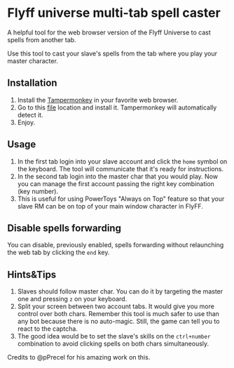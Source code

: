 # Flyff universe multi-tab spell caster

A helpful tool for the web browser version of the Flyff Universe to cast spells from another tab.

Use this tool to cast your slave's spells from the tab where you play your master character.

## Installation

1. Install the [Tampermonkey](https://www.tampermonkey.net/) in your favorite web browser.
2. Go to this [file](https://raw.githubusercontent.com/doodlefudge/enhanced-flyff-universe-multi-tab-spell-caster/main/script.user.js) location and install it. Tampermonkey will automatically detect it.
3. Enjoy.

## Usage

1. In the first tab login into your slave account and click the `home` symbol on the keyboard. The tool will communicate that it's ready for instructions.
2. In the second tab login into the master char that you would play. Now you can manage the first account passing the right key combination (key number).
3. This is useful for using PowerToys "Always on Top" feature so that your slave RM can be on top of your main window character in FlyFF.
## Disable spells forwarding

You can disable, previously enabled, spells forwarding without relaunching the web tab by clicking the `end` key.

## Hints&Tips

1. Slaves should follow master char. You can do it by targeting the master one and pressing `z` on your keyboard.
2. Split your screen between two account tabs. It would give you more control over both chars. Remember this tool is much safer to use than any bot because there is no auto-magic. Still, the game can tell you to react to the captcha.
3. The good idea would be to set the slave's skills on the `ctrl+number` combination to avoid clicking spells on both chars simultaneously.


Credits to @pPrecel for his amazing work on this.
